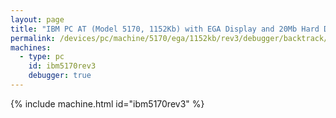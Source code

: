 ```yaml
---
layout: page
title: "IBM PC AT (Model 5170, 1152Kb) with EGA Display and 20Mb Hard Disk"
permalink: /devices/pc/machine/5170/ega/1152kb/rev3/debugger/backtrack/
machines:
  - type: pc
    id: ibm5170rev3
    debugger: true
---
```


{% include machine.html id="ibm5170rev3" %}
